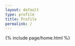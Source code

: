 ```yaml
---
layout: default
type: profile
title: Profile
permalink: /
---
```

{% include page/home.html %}

